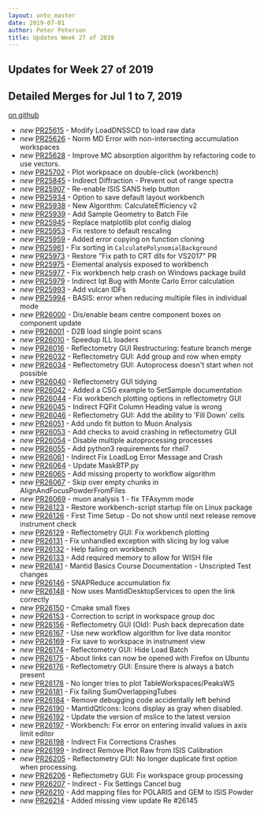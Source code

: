 ```yaml
---
layout: onto_master
date: 2019-07-01
author: Peter Peterson
title: Updates Week 27 of 2019
---
```

Updates for Week 27 of 2019
---------------------------

Detailed Merges for Jul 1 to 7, 2019
------------------------------------
[on github](https://github.com/mantidproject/mantid/pulls?q=is%3Apr+merged%3A2019-07-02..2019-07-07)

* *new* [PR25615](https://github.com/mantidproject/mantid/pull/25615) - Modify LoadDNSSCD to load raw data
* *new* [PR25626](https://github.com/mantidproject/mantid/pull/25626) - Norm MD Error with non-intersecting accumulation workspaces
* *new* [PR25628](https://github.com/mantidproject/mantid/pull/25628) - Improve MC absorption algorithm by refactoring code to use vectors.
* *new* [PR25702](https://github.com/mantidproject/mantid/pull/25702) - Plot workpsace on double-click (workbench)
* *new* [PR25845](https://github.com/mantidproject/mantid/pull/25845) - Indirect Diffraction - Prevent out of range spectra
* *new* [PR25907](https://github.com/mantidproject/mantid/pull/25907) - Re-enable ISIS SANS help button
* *new* [PR25934](https://github.com/mantidproject/mantid/pull/25934) - Option to save default layout workbench
* *new* [PR25938](https://github.com/mantidproject/mantid/pull/25938) - New Algorithm: CalculateEfficiency v2
* *new* [PR25939](https://github.com/mantidproject/mantid/pull/25939) - Add Sample Geometry to Batch File
* *new* [PR25945](https://github.com/mantidproject/mantid/pull/25945) - Replace matplotlib plot config dialog
* *new* [PR25953](https://github.com/mantidproject/mantid/pull/25953) - Fix restore to default rescaling
* *new* [PR25959](https://github.com/mantidproject/mantid/pull/25959) - Added error copying on function cloning
* *new* [PR25961](https://github.com/mantidproject/mantid/pull/25961) - Fix sorting in `CalculatePolynomialBackground`
* *new* [PR25973](https://github.com/mantidproject/mantid/pull/25973) - Restore "Fix path to CRT dlls for VS2017" PR
* *new* [PR25975](https://github.com/mantidproject/mantid/pull/25975) - Elemental analysis exposed to workbench
* *new* [PR25977](https://github.com/mantidproject/mantid/pull/25977) - Fix workbench help crash on Windows package build
* *new* [PR25979](https://github.com/mantidproject/mantid/pull/25979) - Indirect Iqt Bug with Monte Carlo Error calculation
* *new* [PR25993](https://github.com/mantidproject/mantid/pull/25993) - Add vulcan IDFs
* *new* [PR25994](https://github.com/mantidproject/mantid/pull/25994) - BASIS: error when reducing multiple files in individual mode
* *new* [PR26000](https://github.com/mantidproject/mantid/pull/26000) - Dis/enable beam centre component boxes on component update
* *new* [PR26001](https://github.com/mantidproject/mantid/pull/26001) - D2B load single point scans
* *new* [PR26010](https://github.com/mantidproject/mantid/pull/26010) - Speedup ILL loaders
* *new* [PR26016](https://github.com/mantidproject/mantid/pull/26016) - Reflectometry GUI Restructuring: feature branch merge
* *new* [PR26032](https://github.com/mantidproject/mantid/pull/26032) - Reflectometry GUI: Add group and row when empty
* *new* [PR26034](https://github.com/mantidproject/mantid/pull/26034) - Reflectometry GUI: Autoprocess doesn't start when not possible
* *new* [PR26040](https://github.com/mantidproject/mantid/pull/26040) - Reflectometry GUI tidying
* *new* [PR26042](https://github.com/mantidproject/mantid/pull/26042) - Added a CSG example to SetSample documentation
* *new* [PR26044](https://github.com/mantidproject/mantid/pull/26044) - Fix workbench plotting options in reflectometry GUI
* *new* [PR26045](https://github.com/mantidproject/mantid/pull/26045) - Indirect FQFit Column Heading value is wrong
* *new* [PR26046](https://github.com/mantidproject/mantid/pull/26046) - Reflectometry GUI: Add the ability to 'Fill Down' cells
* *new* [PR26051](https://github.com/mantidproject/mantid/pull/26051) - Add undo fit button to Muon Analysis
* *new* [PR26053](https://github.com/mantidproject/mantid/pull/26053) - Add checks to avoid crashing in reflectometry GUI
* *new* [PR26054](https://github.com/mantidproject/mantid/pull/26054) - Disable multiple autoprocessing processes
* *new* [PR26055](https://github.com/mantidproject/mantid/pull/26055) - Add python3 requirements for rhel7
* *new* [PR26061](https://github.com/mantidproject/mantid/pull/26061) - Indirect Fix LoadLog Error Message and Crash
* *new* [PR26064](https://github.com/mantidproject/mantid/pull/26064) - Update MaskBTP.py
* *new* [PR26065](https://github.com/mantidproject/mantid/pull/26065) - Add missing property to workflow algorithm
* *new* [PR26067](https://github.com/mantidproject/mantid/pull/26067) - Skip over empty chunks in AlignAndFocusPowderFromFiles
* *new* [PR26069](https://github.com/mantidproject/mantid/pull/26069) - muon analysis 1 - fix TFAsymm mode
* *new* [PR26123](https://github.com/mantidproject/mantid/pull/26123) - Restore workbench-script startup file on Linux package
* *new* [PR26126](https://github.com/mantidproject/mantid/pull/26126) - First Time Setup - Do not show until next release remove instrument check
* *new* [PR26129](https://github.com/mantidproject/mantid/pull/26129) - Reflectometry GUI: Fix workbench plotting
* *new* [PR26131](https://github.com/mantidproject/mantid/pull/26131) - Fix unhandled exception with slicing by log value
* *new* [PR26132](https://github.com/mantidproject/mantid/pull/26132) - Help failing on workbench
* *new* [PR26133](https://github.com/mantidproject/mantid/pull/26133) - Add required memory to allow for WISH file
* *new* [PR26141](https://github.com/mantidproject/mantid/pull/26141) - Mantid Basics Course Documentation - Unscripted Test changes
* *new* [PR26146](https://github.com/mantidproject/mantid/pull/26146) - SNAPReduce accumulation fix
* *new* [PR26148](https://github.com/mantidproject/mantid/pull/26148) - Now uses MantidDesktopServices to open the link correctly
* *new* [PR26150](https://github.com/mantidproject/mantid/pull/26150) - Cmake small fixes
* *new* [PR26153](https://github.com/mantidproject/mantid/pull/26153) - Correction to script in workspace group doc
* *new* [PR26156](https://github.com/mantidproject/mantid/pull/26156) - Reflectometry GUI (Old): Push back deprecation date
* *new* [PR26167](https://github.com/mantidproject/mantid/pull/26167) - Use new workflow algorithm for live data monitor
* *new* [PR26169](https://github.com/mantidproject/mantid/pull/26169) - Fix save to workspace in instrument view
* *new* [PR26174](https://github.com/mantidproject/mantid/pull/26174) - Reflectometry GUI: Hide Load Batch
* *new* [PR26175](https://github.com/mantidproject/mantid/pull/26175) - About links can now be opened with Firefox on Ubuntu
* *new* [PR26176](https://github.com/mantidproject/mantid/pull/26176) - Reflectometry GUI: Ensure there is always a batch present
* *new* [PR26178](https://github.com/mantidproject/mantid/pull/26178) - No longer tries to plot TableWorkspaces/PeaksWS
* *new* [PR26181](https://github.com/mantidproject/mantid/pull/26181) - Fix failing SumOverlappingTubes
* *new* [PR26184](https://github.com/mantidproject/mantid/pull/26184) - Remove debugging code accidentally left behind
* *new* [PR26190](https://github.com/mantidproject/mantid/pull/26190) - MantidQtIcons: Icons display as gray when disabled.
* *new* [PR26192](https://github.com/mantidproject/mantid/pull/26192) - Update the version of mslice to the latest version
* *new* [PR26197](https://github.com/mantidproject/mantid/pull/26197) - Workbench: Fix error on entering invalid values in axis limit editor
* *new* [PR26198](https://github.com/mantidproject/mantid/pull/26198) - Indirect Fix Corrections Crashes
* *new* [PR26199](https://github.com/mantidproject/mantid/pull/26199) - Indirect Remove Plot Raw from ISIS Calibration
* *new* [PR26205](https://github.com/mantidproject/mantid/pull/26205) - Reflectometry GUI: No longer duplicate first option when processing.
* *new* [PR26206](https://github.com/mantidproject/mantid/pull/26206) - Reflectometry GUI: Fix workspace group processing
* *new* [PR26207](https://github.com/mantidproject/mantid/pull/26207) - Indirect - Fix Settings Cancel bug
* *new* [PR26210](https://github.com/mantidproject/mantid/pull/26210) - Add mapping files for POLARIS and GEM to ISIS Powder
* *new* [PR26214](https://github.com/mantidproject/mantid/pull/26214) - Added missing view update Re #26145
